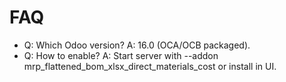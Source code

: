 # FAQ

- Q: Which Odoo version? A: 16.0 (OCA/OCB packaged).
- Q: How to enable? A: Start server with --addon mrp_flattened_bom_xlsx_direct_materials_cost or install in UI.
